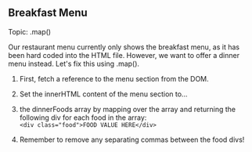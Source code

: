 ## Breakfast Menu  
  
Topic: .map()  
  
Our restaurant menu currently only shows the breakfast menu, as it has been hard coded into the HTML file. However, we want to offer a dinner menu instead. Let's fix this using .map().  
  
1. First, fetch a reference to the menu section from the DOM.  
    
2. Set the innerHTML content of the menu section to...  
    
3. the dinnerFoods array by mapping over the array and returning the following div for each food in the array:   
`<div class="food">FOOD VALUE HERE</div>`   
    
4. Remember to remove any separating commas between the food divs!
